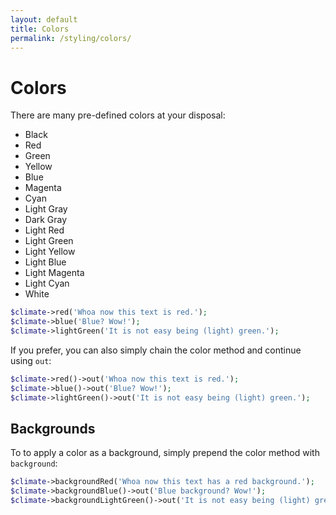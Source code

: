 ```yaml
---
layout: default
title: Colors
permalink: /styling/colors/
---
```


Colors
==============

There are many pre-defined colors at your disposal:

+ Black
+ Red
+ Green
+ Yellow
+ Blue
+ Magenta
+ Cyan
+ Light Gray
+ Dark Gray
+ Light Red
+ Light Green
+ Light Yellow
+ Light Blue
+ Light Magenta
+ Light Cyan
+ White

~~~php
$climate->red('Whoa now this text is red.');
$climate->blue('Blue? Wow!');
$climate->lightGreen('It is not easy being (light) green.');
~~~

If you prefer, you can also simply chain the color method and continue using `out`:

~~~php
$climate->red()->out('Whoa now this text is red.');
$climate->blue()->out('Blue? Wow!');
$climate->lightGreen()->out('It is not easy being (light) green.');
~~~

## Backgrounds

To to apply a color as a background, simply prepend the color method with `background`:

~~~php
$climate->backgroundRed('Whoa now this text has a red background.');
$climate->backgroundBlue()->out('Blue background? Wow!');
$climate->backgroundLightGreen()->out('It is not easy being (light) green (background).');
~~~
